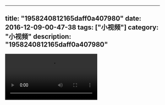 
---
title: "1958240812165daff0a407980"
date: 2016-12-09-00-47-38
tags: ["小视频"]
category: "小视频"
description: "1958240812165daff0a407980"
---
<video src="http://ohtsqip0g.bkt.clouddn.com/1958240812165daff0a407980.mp4" controls="controls"></video>
